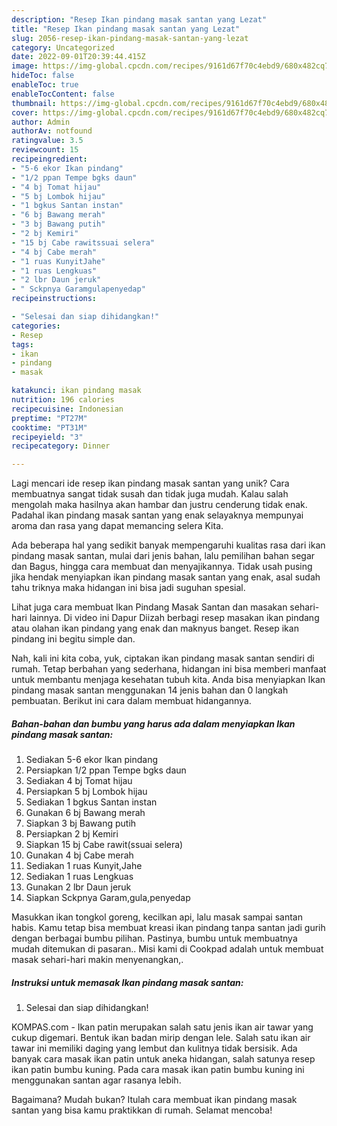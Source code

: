 ```yaml
---
description: "Resep Ikan pindang masak santan yang Lezat"
title: "Resep Ikan pindang masak santan yang Lezat"
slug: 2056-resep-ikan-pindang-masak-santan-yang-lezat
category: Uncategorized
date: 2022-09-01T20:39:44.415Z
image: https://img-global.cpcdn.com/recipes/9161d67f70c4ebd9/680x482cq70/ikan-pindang-masak-santan-foto-resep-utama.jpg
hideToc: false
enableToc: true
enableTocContent: false
thumbnail: https://img-global.cpcdn.com/recipes/9161d67f70c4ebd9/680x482cq70/ikan-pindang-masak-santan-foto-resep-utama.jpg
cover: https://img-global.cpcdn.com/recipes/9161d67f70c4ebd9/680x482cq70/ikan-pindang-masak-santan-foto-resep-utama.jpg
author: Admin
authorAv: notfound
ratingvalue: 3.5
reviewcount: 15
recipeingredient:
- "5-6 ekor Ikan pindang"
- "1/2 ppan Tempe bgks daun"
- "4 bj Tomat hijau"
- "5 bj Lombok hijau"
- "1 bgkus Santan instan"
- "6 bj Bawang merah"
- "3 bj Bawang putih"
- "2 bj Kemiri"
- "15 bj Cabe rawitssuai selera"
- "4 bj Cabe merah"
- "1 ruas KunyitJahe"
- "1 ruas Lengkuas"
- "2 lbr Daun jeruk"
- " Sckpnya Garamgulapenyedap"
recipeinstructions:

- "Selesai dan siap dihidangkan!"
categories:
- Resep
tags:
- ikan
- pindang
- masak

katakunci: ikan pindang masak 
nutrition: 196 calories
recipecuisine: Indonesian
preptime: "PT27M"
cooktime: "PT31M"
recipeyield: "3"
recipecategory: Dinner

---
```





Lagi mencari ide resep ikan pindang masak santan yang unik? Cara membuatnya sangat tidak susah dan tidak juga mudah. Kalau salah mengolah maka hasilnya akan hambar dan justru cenderung tidak enak. Padahal ikan pindang masak santan yang enak selayaknya mempunyai aroma dan rasa yang dapat memancing selera Kita.





Ada beberapa hal yang sedikit banyak mempengaruhi kualitas rasa dari ikan pindang masak santan, mulai dari jenis bahan, lalu pemilihan bahan segar dan Bagus, hingga cara membuat dan menyajikannya. Tidak usah pusing jika hendak menyiapkan ikan pindang masak santan yang enak,      asal sudah tahu triknya maka hidangan ini bisa jadi suguhan spesial.














Lihat juga cara membuat Ikan Pindang Masak Santan dan masakan sehari-hari lainnya. Di video ini Dapur Diizah berbagi resep masakan ikan pindang atau olahan ikan pindang yang enak dan maknyus banget. Resep ikan pindang ini begitu simple dan.






Nah, kali ini kita coba, yuk, ciptakan ikan pindang masak santan sendiri di rumah. Tetap berbahan yang sederhana, hidangan ini bisa memberi manfaat untuk membantu menjaga kesehatan tubuh kita. Anda bisa menyiapkan Ikan pindang masak santan menggunakan 14 jenis bahan dan 0 langkah pembuatan. Berikut ini cara dalam membuat hidangannya.

<!--inarticleads1-->

##### Bahan-bahan dan bumbu yang harus ada dalam menyiapkan Ikan pindang masak santan:

1. Sediakan 5-6 ekor Ikan pindang
1. Persiapkan 1/2 ppan Tempe bgks daun
1. Sediakan 4 bj Tomat hijau
1. Persiapkan 5 bj Lombok hijau
1. Sediakan 1 bgkus Santan instan
1. Gunakan 6 bj Bawang merah
1. Siapkan 3 bj Bawang putih
1. Persiapkan 2 bj Kemiri
1. Siapkan 15 bj Cabe rawit(ssuai selera)
1. Gunakan 4 bj Cabe merah
1. Sediakan 1 ruas Kunyit,Jahe
1. Sediakan 1 ruas Lengkuas
1. Gunakan 2 lbr Daun jeruk
1. Siapkan  Sckpnya Garam,gula,penyedap


Masukkan ikan tongkol goreng, kecilkan api, lalu masak sampai santan habis. Kamu tetap bisa membuat kreasi ikan pindang tanpa santan jadi gurih dengan berbagai bumbu pilihan. Pastinya, bumbu untuk membuatnya mudah ditemukan di pasaran.. Misi kami di Cookpad adalah untuk membuat masak sehari-hari makin menyenangkan,. 

<!--inarticleads2-->

##### Instruksi untuk memasak Ikan pindang masak santan:


1. Selesai dan siap dihidangkan!

KOMPAS.com - Ikan patin merupakan salah satu jenis ikan air tawar yang cukup digemari. Bentuk ikan badan mirip dengan lele. Salah satu ikan air tawar ini memiliki daging yang lembut dan kulitnya tidak bersisik. Ada banyak cara masak ikan patin untuk aneka hidangan, salah satunya resep ikan patin bumbu kuning. Pada cara masak ikan patin bumbu kuning ini menggunakan santan agar rasanya lebih. 

Bagaimana? Mudah bukan? Itulah cara membuat ikan pindang masak santan yang bisa kamu praktikkan di rumah. Selamat mencoba!
